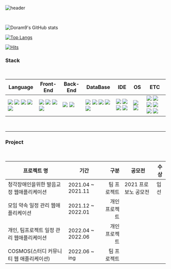 ![header](https://capsule-render.vercel.app/api?type=waving&color=6667AB&height=200&section=header&text=Welcome!&desc=to%20Doram9%'s%20github&fontSize=60&fontAlign=30&fontAlignY=42&descAlign=36)

<br>

![Doram9's GitHub stats](https://github-readme-stats.vercel.app/api?username=Doram9&show_icons=true&theme=cobalt)

[![Top Langs](https://github-readme-stats.vercel.app/api/top-langs/?username=Doram9&layout=compact&theme=cobalt)](https://github.com/Doram9/github-readme-stats)

[![Hits](https://hits.seeyoufarm.com/api/count/incr/badge.svg?url=https%3A%2F%2Fgithub.com%2FDoram9&count_bg=%236667AB&title_bg=%23555555&icon=github.svg&icon_color=%23E7E7E7&title=Visit&edge_flat=true)](https://hits.seeyoufarm.com)

### Stack
<br>

|Language|Front-End|Back-End|DataBase|IDE|OS|ETC|
|---|---|---|---|---|---|---|
|<!--언어시작--><img src="https://img.shields.io/badge/Java-F80000?style=flat-square&logoColor=FFFFFF"/> <img src="https://img.shields.io/badge/JavaScript-F7DF1E?style=flat-square&logo=JavaScript&logoColor=FFFFFF"/> <img src="https://img.shields.io/badge/C++-00599C?style=flat-square&logo=C++&logoColor=FFFFFF"/> <img src="https://img.shields.io/badge/Python-3776AB?style=flat-square&logo=Python&logoColor=FFFFFF"/> <img src="https://img.shields.io/badge/R-276DC3?style=flat-square&logo=R&logoColor=FFFFFF"/><!--언어끝-->|<!--프론트엔드시작--><img src="https://img.shields.io/badge/HTML5-E34F26?style=flat-square&logo=HTML5&logoColor=FFFFFF"/> <img src="https://img.shields.io/badge/CSS3-1572B6?style=flat-square&logo=CSS3&logoColor=FFFFFF"/> <img src="https://img.shields.io/badge/jQuery-0769AD?style=flat-square&logo=jQuery&logoColor=FFFFFF"/> <img src="https://img.shields.io/badge/Ajax-50BCDF?style=flat-square&logoColor=FFFFFF"/><!--프론트엔드끝-->|<!--백엔드시작--><img src="https://img.shields.io/badge/Spring Boot-6DB33F?style=flat-square&logo=Spring Boot&logoColor=FFFFFF"/> <img src="https://img.shields.io/badge/Node.js-339933?style=flat-square&logo=Node.js&logoColor=FFFFFF"/><!--백엔드끝-->|<!--데이터베이스시작--><img src="https://img.shields.io/badge/Oracle-F80000?style=flat-square&logo=Oracle&logoColor=FFFFFF"/> <img src="https://img.shields.io/badge/MariaDB-003545?style=flat-square&logo=MariaDB&logoColor=FFFFFF"/> <img src="https://img.shields.io/badge/MongoDB-47A248?style=flat-square&logo=MongoDB&logoColor=FFFFFF"/> <img src="https://img.shields.io/badge/Redis-DC382D?style=flat-square&logo=Redis&logoColor=FFFFFF"/> <img src="https://img.shields.io/badge/Apache Hadoop-66CCFF?style=flat-square&logo=ApacheHadoop&logoColor=FFFFFF"/><!--데이터베이스끝-->|<!--IDE시작--><img src="https://img.shields.io/badge/IntelliJ IDEA-000000?style=flat-square&logo=IntelliJIDEA&logoColor=FFFFFF"/> <img src="https://img.shields.io/badge/Eclipse IDE-2C2255?style=flat-square&logo=EclipseIDE&logoColor=FFFFFF"/> <img src="https://img.shields.io/badge/Atom-66595C?style=flat-square&logo=Atom&logoColor=FFFFFF"/> <img src="https://img.shields.io/badge/Visual Studio-5C2D91?style=flat-square&logo=VisualStudio&logoColor=FFFFFF"/><!--IDE끝-->|<!--운영체제시작--><img src="https://img.shields.io/badge/CentOS-262577?style=flat-square&logo=CentOS&logoColor=FFFFFF"/> <img src="https://img.shields.io/badge/Ubuntu-E95420?style=flat-square&logo=Ubuntu&logoColor=FFFFFF"/><!--운영체제끝-->|<!--기타등등시작--><img src="https://img.shields.io/badge/Socket.io-010101?style=flat-square&logo=Socket.io&logoColor=FFFFFF"/> <img src="https://img.shields.io/badge/Gradle-02303A?style=flat-square&logo=Gradle&logoColor=FFFFFF"/> <img src="https://img.shields.io/badge/Amazon EC2-FF9900?style=flat-square&logo=AmazonEC2&logoColor=FFFFFF"/> <img src="https://img.shields.io/badge/Apache Maven-C71A36?style=flat-square&logo=ApacheMaven&logoColor=FFFFFF"/> <img src="https://img.shields.io/badge/Apache Tomcat-F8DC75?style=flat-square&logo=ApacheTomcat&logoColor=FFFFFF"/> <img src="https://img.shields.io/badge/Spring Security-6DB33F?style=flat-square&logo=Spring Security&logoColor=FFFFFF"/> <!--기타등등끝-->|
<br>
<hr>

### Project
<br>

|프로젝트 명|기간|구분|공모전|수상|
|---|---|---:|---|---|
|청각장애인을위한 발음교정 웹애플리케이션|2021.04 ~ 2021.11|팀 프로젝트|2021 프로보노 공모전|입선|
|모임 약속 일정 관리 웹애플리케이션|2021.12 ~ 2022.01|개인 프로젝트|||
|개인, 팀프로젝트 일정 관리 웹애플리케이션|2022.04 ~ 2022.06|개인 프로젝트|||
|COSMOS(스터디 커뮤니티 웹 애플리케이션)|2022.06 ~ ing|팀 프로젝트|||
